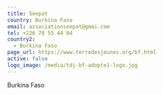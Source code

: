 ```yaml
---
title: Seepat
country: Burkina Faso
email: associationseepat@gmai.com
tel: +226 70 55 44 04
country2:
  - Burkina Faso
page_url: https://www.terredesjeunes.org/bf.html
active: false
logo_image: /media/tdj-bf-adopte1-logo.jpg
---
```

Burkina Faso
